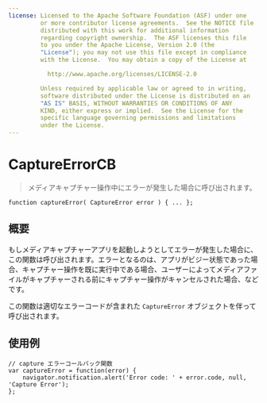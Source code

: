 ```yaml
---
license: Licensed to the Apache Software Foundation (ASF) under one
         or more contributor license agreements.  See the NOTICE file
         distributed with this work for additional information
         regarding copyright ownership.  The ASF licenses this file
         to you under the Apache License, Version 2.0 (the
         "License"); you may not use this file except in compliance
         with the License.  You may obtain a copy of the License at

           http://www.apache.org/licenses/LICENSE-2.0

         Unless required by applicable law or agreed to in writing,
         software distributed under the License is distributed on an
         "AS IS" BASIS, WITHOUT WARRANTIES OR CONDITIONS OF ANY
         KIND, either express or implied.  See the License for the
         specific language governing permissions and limitations
         under the License.
---
```


CaptureErrorCB
==============

> メディアキャプチャー操作中にエラーが発生した場合に呼び出されます。

    function captureError( CaptureError error ) { ... };

概要
-----------

もしメディアキャプチャーアプリを起動しようとしてエラーが発生した場合に、この関数は呼び出されます。エラーとなるのは、アプリがビジー状態であった場合、キャプチャー操作を既に実行中である場合、ユーザーによってメディアファイルがキャプチャーされる前にキャプチャー操作がキャンセルされた場合、などです。

この関数は適切なエラーコードが含まれた `CaptureError` オブジェクトを伴って呼び出されます。

使用例
-------------

    // capture エラーコールバック関数
    var captureError = function(error) {
        navigator.notification.alert('Error code: ' + error.code, null, 'Capture Error');
    };
